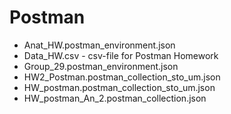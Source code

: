 # Postman
- Anat_HW.postman_environment.json
- Data_HW.csv - csv-file for Postman Homework
- Group_29.postman_environment.json
- HW2_Postman.postman_collection_sto_um.json
- HW_postman.postman_collection_sto_um.json
- HW_postman_An_2.postman_collection.json
